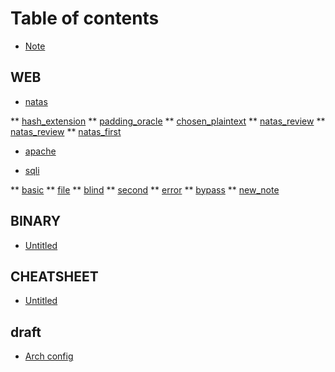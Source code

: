 # Table of contents

* [Note](README.md)

## WEB

* [natas](web/p_natas.md)

 ** [hash_extension](web/hash_extension.md)
 ** [padding_oracle](web/padding_oracle.md)
 ** [chosen_plaintext](web/chosen_plaintext.md)
 ** [natas_review](web/natas_review.md.vswp)
 ** [natas_review](web/natas_review.md)
 ** [natas_first](web/natas.md)

* [apache](web/configuration/apache.md)

* [sqli](web/p_sqli.md)

 ** [basic](web/sqli/basic.md)
 ** [file](web/sqli/file.md)
 ** [blind](web/sqli/blind.md)
 ** [second](web/sqli/second.md)
 ** [error](web/sqli/error.md)
 ** [bypass](web/sqli/bypass.md)
 ** [new_note](web/sqli/new_note.md)

## BINARY

* [Untitled](binary/untitled.md)

## CHEATSHEET

* [Untitled](cheatsheet/untitled.md)

## draft

* [Arch config](draft/arch-config.md)

